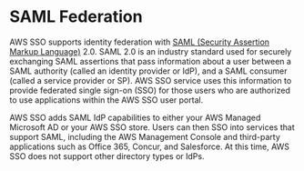 # SAML Federation<a name="samlfederationconcept"></a>

AWS SSO supports identity federation with [SAML \(Security Assertion Markup Language\)](https://wiki.oasis-open.org/security) 2\.0\. SAML 2\.0 is an industry standard used for securely exchanging SAML assertions that pass information about a user between a SAML authority \(called an identity provider or IdP\), and a SAML consumer \(called a service provider or SP\)\. AWS SSO service uses this information to provide federated single sign\-on \(SSO\) for those users who are authorized to use applications within the AWS SSO user portal\. 

AWS SSO adds SAML IdP capabilities to either your AWS Managed Microsoft AD or your AWS SSO store\. Users can then SSO into services that support SAML, including the AWS Management Console and third\-party applications such as Office 365, Concur, and Salesforce\. At this time, AWS SSO does not support other directory types or IdPs\.